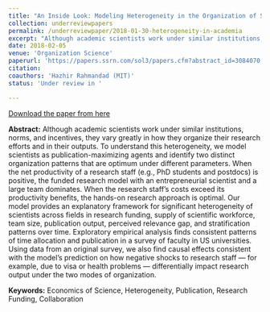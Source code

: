 ```yaml
---
title: "An Inside Look: Modeling Heterogeneity in the Organization of Scientific Work"
collection: underreviewpapers
permalink: /underreviewpaper/2018-01-30-heterogeneity-in-academia
excerpt: "Although academic scientists work under similar institutions, norms, and incentives, they vary greatly in how they organize their research efforts and in their outputs. To understand this heterogeneity, we model scientists as publication-maximizing agents and identify two distinct organization patterns that are optimum under different parameters. When the net productivity of a research staff (e.g., PhD students and postdocs) is positive, the funded research model with an entrepreneurial scientist and a large team dominates. When the research staff’s costs exceed its productivity benefits, the hands-on research approach is optimal. Our model provides an explanatory framework for significant heterogeneity of scientists across fields in research funding, supply of scientific workforce, team size, publication output, perceived relevance gap, and stratification patterns over time. Exploratory empirical analysis finds..."
date: 2018-02-05
venue: 'Organization Science'
paperurl: 'https://papers.ssrn.com/sol3/papers.cfm?abstract_id=3084070'
citation:
coauthors: 'Hazhir Rahmandad (MIT)'
status: 'Under review in '

---
```

[Download the paper from here](https://papers.ssrn.com/sol3/papers.cfm?abstract_id=3084070)

<b>Abstract:</b> Although academic scientists work under similar institutions, norms, and incentives, they vary greatly in how they organize their research efforts and in their outputs. To understand this heterogeneity, we model scientists as publication-maximizing agents and identify two distinct organization patterns that are optimum under different parameters. When the net productivity of a research staff (e.g., PhD students and postdocs) is positive, the funded research model with an entrepreneurial scientist and a large team dominates. When the research staff’s costs exceed its productivity benefits, the hands-on research approach is optimal. Our model provides an explanatory framework for significant heterogeneity of scientists across fields in research funding, supply of scientific workforce, team size, publication output, perceived relevance gap, and stratification patterns over time. Exploratory empirical analysis finds consistent patterns of time allocation and publication in a survey of faculty in US universities. Using data from an original survey, we also find causal effects consistent with the model’s prediction on how negative shocks to research staff — for example, due to visa or health problems — differentially impact research output under the two modes of organization.

<b>Keywords:</b> Economics of Science, Heterogeneity, Publication, Research Funding, Collaboration
